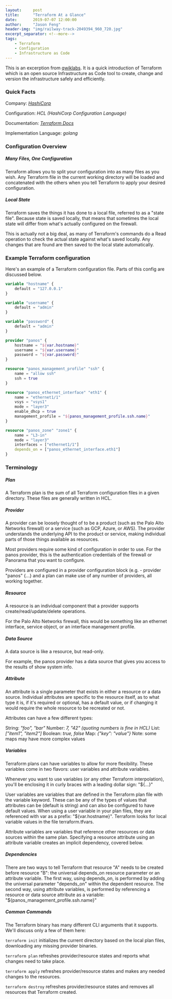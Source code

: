 ```yaml
---
layout:     post
title:      "Terraform At a Glance"
date:       2019-07-07 12:00:00
author:     "Jason Feng"
header-img: "img/railway-track-2049394_960_720.jpg"
excerpt_separator: <!--more-->
tags:
    - Terraform
    - Configuration
    - Infrastructure as Code
---
```

This is an excerption from [qwiklabs](https://google.qwiklabs.com/quests/62). It is a quick introduction of Terraform which is an open source Infrastructure as Code tool to create, change and version the infrastructure safely and efficiently.

<!--more-->
### Quick Facts
Company: *[HashiCorp](https://www.hashicorp.com/)*

Configuration: *HCL (HashiCorp Configuration Language)*

Documentation: *[Terraform Docs](https://www.terraform.io/docs/)*

Implementation Language: *golang*

### Configuration Overview
##### Many Files, One Configuration
Terraform allows you to split your configuration into as many files as you wish. Any Terraform file in the current working directory will be loaded and concatenated with the others when you tell Terraform to apply your desired configuration.

##### Local State
Terraform saves the things it has done to a local file, referred to as a "state file". Because state is saved locally, that means that sometimes the local state will differ from what's actually configured on the firewall.

This is actually not a big deal, as many of Terraform's commands do a Read operation to check the actual state against what's saved locally. Any changes that are found are then saved to the local state automatically.

### Example Terraform configuration
Here's an example of a Terraform configuration file. Parts of this config are discussed below.

```terraform
variable "hostname" {
    default = "127.0.0.1"
}

variable "username" {
    default = "admin"
}

variable "password" {
    default = "admin"
}

provider "panos" {
    hostname = "${var.hostname}"
    username = "${var.username}"
    password = "${var.password}"
}

resource "panos_management_profile" "ssh" {
    name = "allow ssh"
    ssh = true
}

resource "panos_ethernet_interface" "eth1" {
    name = "ethernet1/1"
    vsys = "vsys1"
    mode = "layer3"
    enable_dhcp = true
    management_profile = "${panos_management_profile.ssh.name}"
}

resource "panos_zone" "zone1" {
    name = "L3-in"
    mode = "layer3"
    interfaces = ["ethernet1/1"]
    depends_on = ["panos_ethernet_interface.eth1"]
}
```

### Terminology
##### Plan
A Terraform plan is the sum of all Terraform configuration files in a given directory. These files are generally written in HCL.

##### Provider
A provider can be loosely thought of to be a product (such as the Palo Alto Networks firewall) or a service (such as GCP, Azure, or AWS). The provider understands the underlying API to the product or service, making individual parts of those things available as resources.

Most providers require some kind of configuration in order to use. For the panos provider, this is the authentication credentials of the firewall or Panorama that you want to configure.

Providers are configured in a provider configuration block (e.g. - provider "panos" {...} and a plan can make use of any number of providers, all working together.

##### Resource
A resource is an individual component that a provider supports create/read/update/delete operations.

For the Palo Alto Networks firewall, this would be something like an ethernet interface, service object, or an interface management profile.

##### Data Source
A data source is like a resource, but read-only.

For example, the panos provider has a data source that gives you access to the results of show system info.

##### Attribute
An attribute is a single parameter that exists in either a resource or a data source. Individual attributes are specific to the resource itself, as to what type it is, if it's required or optional, has a default value, or if changing it would require the whole resource to be recreated or not.

Attributes can have a few different types:

String: *"foo", "bar"*
Number: *7, "42" (quoting numbers is fine in HCL)*
List: *["item1", "item2"]*
Boolean: *true, false*
Map: *{"key": "value"}*
Note: some maps may have more complex values

##### Variables
Terraform plans can have variables to allow for more flexibility. These variables come in two flavors: user variables and attribute variables.

Whenever you want to use variables (or any other Terraform interpolation), you'll be enclosing it in curly braces with a leading dollar sign: "${...}"

User variables are variables that are defined in the Terraform plan file with the variable keyword. These can be any of the types of values that attributes can be (default is string) and can also be configured to have default values. When using a user variable in your plan files, they are referenced with var as a prefix: "${var.hostname}". Terraform looks for local variable values in the file terraform.tfvars.

Attribute variables are variables that reference other resources or data sources within the same plan. Specifying a resource attribute using an attribute variable creates an implicit dependency, covered below.

##### Dependencies
There are two ways to tell Terraform that resource "A" needs to be created before resource "B": the universal depends_on resource parameter or an attribute variable. The first way, using depends_on, is performed by adding the universal parameter "depends_on" within the dependent resource. The second way, using attribute variables, is performed by referencing a resource or data source attribute as a variable: "${panos_management_profile.ssh.name}"

##### Common Commands
The Terraform binary has many different CLI arguments that it supports. We'll discuss only a few of them here:

`terraform init` initializes the current directory based on the local plan files, downloading any missing provider binaries.

`terraform plan` refreshes provider/resource states and reports what changes need to take place.

`terraform apply` refreshes provider/resource states and makes any needed changes to the resources.

`terraform destroy` refreshes provider/resource states and removes all resources that Terraform created.

